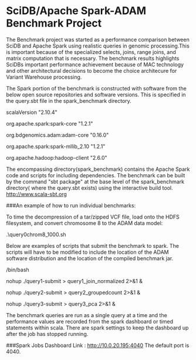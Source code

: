 # SciDB/Apache Spark-ADAM Benchmark Project

The Benchmark project was started as a performance comparison between SciDB and Apache Spark using realistic queries in genomic processing.This is important because of the specialized selects, joins, range joins, and matrix computation that is necessary. The benchmark results highlights SciDBs important performance achievement because of MAC technology and other architectural decisions to become the choice architecure for Variant Warehouse processing.

The Spark portion of the benchmark is constructed with software from the below open source repositories and software versions. This is specified in the query.sbt file in the spark_benchmark directory. 


scalaVersion  "2.10.4"


org.apache.spark:spark-core   "1.2.1"


org.bdgenomics.adam:adam-core "0.16.0"


org.apache.spark:spark-mllib_2.10 "1.2.1"


org.apache.hadoop:hadoop-client  "2.6.0"

The encompassing directory(spark_benchmark) contains the Apache Spark code and scripts for including dependencies. 
The benchmark can be built by the command "sbt package" at the base level of the spark_benchmark directory( where the query.sbt exists) using the interactive build tool.   http://www.scala-sbt.org

###An example of how to run individual benchmarks:

To time the decompression of a tar/zipped VCF file, load onto the HDFS filesystem, and convert chromosome 8 to the ADAM data model:


.\query0chrom8_1000.sh

Below are examples of scripts that submit the benchmark to spark. The scripts will have to be modified to include the location of the ADAM software distribution and the location of the compiled benchmark jar.  

/bin/bash


nohup ./query1-submit > query1_join_normalized 2>&1 &


nohup ./query2-submit > query2_groupedcount 2>&1 &


nohup ./query3-submit > query3_pca 2>&1 &

The benchmark queries are run as a single query at a time and the performance values are recorded from the spark dashboard or timed statements within scala. There are spark settings to keep the dashboard up after the job has stopped running. 

###Spark Jobs Dashboard Link : http://10.0.20.195:4040 The default port is 4040. 




